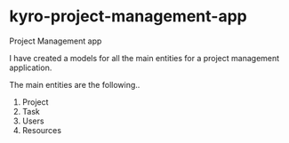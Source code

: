 # kyro-project-management-app
Project Management app


I have created a models for all the main entities for a project management application.

The main entities are the following..
1. Project
2. Task
3. Users
4. Resources
